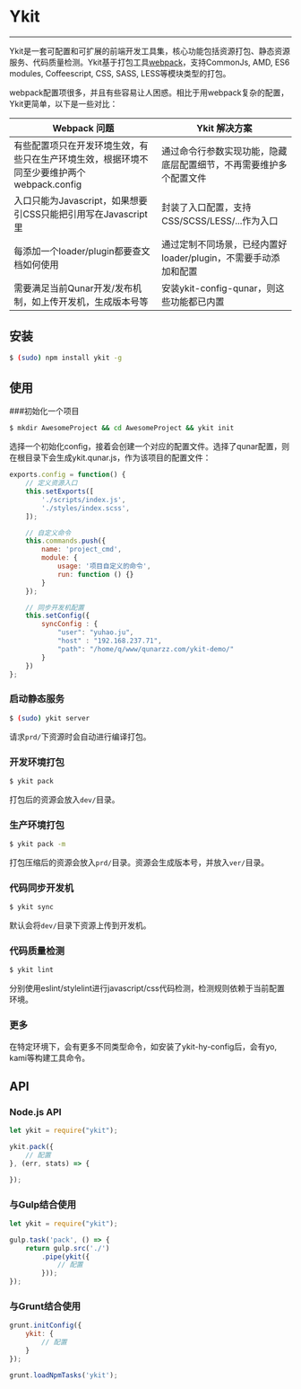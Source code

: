 # Ykit

- - -

Ykit是一套可配置和可扩展的前端开发工具集，核心功能包括资源打包、静态资源服务、代码质量检测。Ykit基于打包工具[webpack][1]，支持CommonJs, AMD, ES6 modules, Coffeescript, CSS, SASS, LESS等模块类型的打包。

webpack配置项很多，并且有些容易让人困惑。相比于用webpack复杂的配置，Ykit更简单，以下是一些对比：

| Webpack 问题 | Ykit 解决方案 |  
| ------------ | ------------- |
| 有些配置项只在开发环境生效，有些只在生产环境生效，根据环境不同至少要维护两个webpack.config | 通过命令行参数实现功能，隐藏底层配置细节，不再需要维护多个配置文件
| 入口只能为Javascript，如果想要引CSS只能把引用写在Javascript里 | 封装了入口配置，支持CSS/SCSS/LESS/...作为入口 |
| 每添加一个loader/plugin都要查文档如何使用 | 通过定制不同场景，已经内置好loader/plugin，不需要手动添加和配置 |
| 需要满足当前Qunar开发/发布机制，如上传开发机，生成版本号等 | 安装ykit-config-qunar，则这些功能都已内置 |

## 安装

```bash
$ (sudo) npm install ykit -g
```



## 使用

###初始化一个项目

```bash
$ mkdir AwesomeProject && cd AwesomeProject && ykit init
```

选择一个初始化config，接着会创建一个对应的配置文件。选择了qunar配置，则在根目录下会生成ykit.qunar.js，作为该项目的配置文件：

```javascript
exports.config = function() {
    // 定义资源入口
    this.setExports([
        './scripts/index.js',
        './styles/index.scss',
    ]);

    // 自定义命令
    this.commands.push({
        name: 'project_cmd',
        module: {
            usage: '项目自定义的命令',
            run: function () {}
        }
    });

    // 同步开发机配置
    this.setConfig({
        syncConfig : {
            "user": "yuhao.ju",
            "host" : "192.168.237.71",
            "path": "/home/q/www/qunarzz.com/ykit-demo/"
        }
    })
};
```

### 启动静态服务

```bash
$ (sudo) ykit server
```

请求`prd/`下资源时会自动进行编译打包。

### 开发环境打包

```bash
$ ykit pack
```

打包后的资源会放入`dev/`目录。

### 生产环境打包

```bash
$ ykit pack -m
```

打包压缩后的资源会放入`prd/`目录。资源会生成版本号，并放入`ver/`目录。

### 代码同步开发机

```bash
$ ykit sync
```

默认会将`dev/`目录下资源上传到开发机。

### 代码质量检测

```bash
$ ykit lint
```
分别使用eslint/stylelint进行javascript/css代码检测，检测规则依赖于当前配置环境。

### 更多
在特定环境下，会有更多不同类型命令，如安装了ykit-hy-config后，会有yo, kami等构建工具命令。

## API
### Node.js API

```javascript
let ykit = require("ykit");

ykit.pack({
    // 配置
}, (err, stats) => {

});
```

### 与Gulp结合使用

```javascript
let ykit = require("ykit");

gulp.task('pack', () => {
    return gulp.src('./')
        .pipe(ykit({
            // 配置
        }));
});
```

### 与Grunt结合使用

```javascript
grunt.initConfig({
    ykit: {
        // 配置
    }
});

grunt.loadNpmTasks('ykit');
```

  [1]: https://github.com/webpack/webpack
